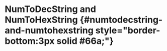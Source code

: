 # NumToDecString and NumToHexString {#numtodecstring-and-numtohexstring style="border-bottom:3px solid #66a;"}
